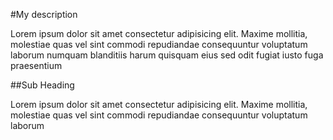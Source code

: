 #My description

Lorem ipsum dolor sit amet consectetur adipisicing elit. Maxime mollitia,
molestiae quas vel sint commodi repudiandae consequuntur voluptatum laborum
numquam blanditiis harum quisquam eius sed odit fugiat iusto fuga praesentium

##Sub Heading

Lorem ipsum dolor sit amet consectetur adipisicing elit. Maxime mollitia,
molestiae quas vel sint commodi repudiandae consequuntur voluptatum laborum

